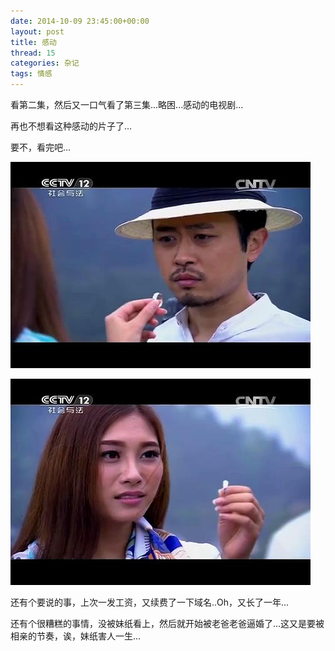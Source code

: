 ```yaml
---
date: 2014-10-09 23:45:00+00:00
layout: post
title: 感动
thread: 15
categories: 杂记
tags: 情感
---
```



看第二集，然后又一口气看了第三集...略困...感动的电视剧...

再也不想看这种感动的片子了...

要不，看完吧...


![touch-heard](../assets/img/2014100901.JPG)

![touch-heard](../assets/img/2014100902.JPG)

还有个要说的事，上次一发工资，又续费了一下域名..Oh，又长了一年...

还有个很糟糕的事情，没被妹纸看上，然后就开始被老爸老爸逼婚了...这又是要被相亲的节奏，诶，妹纸害人一生...